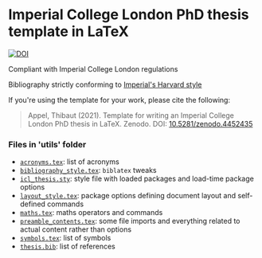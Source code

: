 # Imperial College London PhD thesis template in LaTeX

[![DOI](https://zenodo.org/badge/314851641.svg)](https://zenodo.org/badge/latestdoi/314851641)

Compliant with Imperial College London regulations

Bibliography strictly conforming to [Imperial's Harvard style](https://www.imperial.ac.uk/admin-services/library/learning-support/reference-management/harvard-style/your-reference-list/)

If you're using the template for your work, please cite the following:
> Appel, Thibaut (2021). Template for writing an Imperial College London PhD thesis in LaTeX. Zenodo. DOI: [10.5281/zenodo.4452435](https://doi.org/10.5281/zenodo.4452435)

### Files in 'utils' folder

* [`acronyms.tex`](./utils/acronyms.tex): list of acronyms
* [`bibliography_style.tex`](./utils/bibliography_style.tex): `biblatex` tweaks
* [`icl_thesis.sty`](./utils/icl_thesis.sty): style file with loaded packages and load-time package options
* [`layout_style.tex`](./utils/layout_style.tex): package options defining document layout and self-defined commands
* [`maths.tex`](./utils/maths.tex): maths operators and commands
* [`preamble_contents.tex`](./utils/preamble_contents.tex): some file imports and everything related to actual content rather than options
* [`symbols.tex`](./utils/symbols.tex): list of symbols
* [`thesis.bib`](./utils/thesis.bib): list of references
